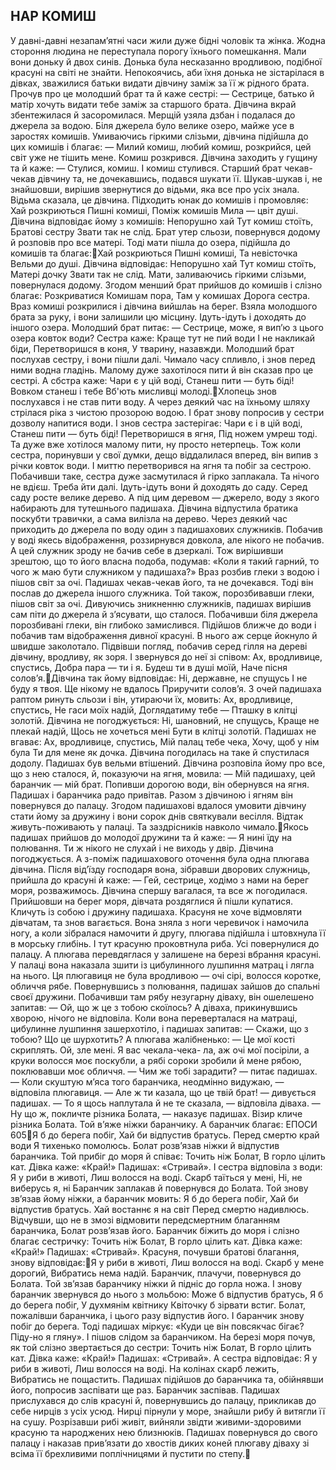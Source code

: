 ## НАР КОМИШ
У давні-давні незапам’ятні часи жили дуже бідні чоловік та жінка. Жодна стороння людина не переступала порогу їхнього помешкання. Мали вони доньку й двох синів. Донька була несказанно вродливою, подібної красуні на світі не знайти.
Непокоячись, аби їхня донька не зістарілася в дівках, зважилися батьки видати дівчину заміж за її ж рідного брата. Прочув про це молодший брат та й каже сестрі:
— Сестрице, батько й матір хочуть видати тебе заміж за старшого брата.
Дівчина вкрай збентежилася й засоромилася. Мерщій узяла дзбан і подалася до джерела за водою. Біля джерела було велике озеро, майже усе в заростях комишів. Умиваючись гіркими слізьми, дівчина підійшла до цих комишів і благає:
— Милий комиш, любий комиш, розкрийся, цей світ уже не тішить мене.
Комиш розкрився. Дівчина заходить у гущину та й каже:
— Стулися, комиш.
І комиш стулився.
Старший брат чекав-чекав дівчину та, не дочекавшись, подався шукати її. Шукав-шукав і, не знайшовши, вирішив звернутися до відьми, яка все про усіх знала. Відьма сказала, це дівчина. Підходить юнак до комишів і промовляє:
Хай розкриються Пишні комиші,
Поміж комишів Мила — цвіт душі.
Дівчина відповідає йому з комишів:
Непорушно хай Тут комиш стоїть,
Братові сестру Звати так не слід.
Брат утер сльози, повернувся додому й розповів про все матері. Тоді мати пішла до озера, підійшла до комишів та благає:Хай розкриються Пишні комиші,
Та невісточка Вельми до душі.
Дівчина відповідає:
Непорушно хай Тут комиш стоїть,
Матері дочку Звати так не слід.
Мати, заливаючись гіркими слізьми, повернулася додому. Згодом менший брат прийшов до комишів і слізно благає:
Розкриватися Комишам пора,
Там у комишах Дорога сестра.
Враз комиші розкрилися і дівчина вийшлаь на берег. Взяла молодшого брата за руку, і вони залишили цю місцину. Ідуть-ідуть і доходять до іншого озера. Молодший брат питає: — Сестрице, може, я вип’ю з цього озера ковток води? Сестра каже:
Краще тут не пий води І не накликай біди,
Перетворишся в коня,
У тварину, назавжди.
Молодший брат послухав сестру, і вони пішли далі. Чимало часу спливло, і знов перед ними водна гладінь. Малому дуже захотілося пити й він сказав про це сестрі. А сбстра каже:
Чари є у цій воді,
Станеш пити — буть біді!
Вовком станеш і тебе Вб'ють мисливці молоді.Хлопець знов послухався і не став пити воду. А через деякий час на їхньому шляху стрілася ріка з чистою прозорою водою. І брат знову попросив у сестри дозволу напитися води. І знов сестра застерігає:
Чари є і в цій воді,
Станеш пити — буть біді!
Перетворишся в ягня,
Під ножем умреш тоді.
Та дуже вже хотілося малому пити, ну просто нетерпець. Тож коли сестра, поринувши у свої думки, дещо віддалилася вперед, він випив з річки ковток води. І миттю перетворився на ягня та побіг за сестрою. Побачивши таке, сестра дуже засмутилася й гірко заплакала. Та нічого не вдієш. Треба йти далі.
Ідуть-ідуть вони й доходять до саду. Серед саду росте велике дерево. А під цим деревом — джерело, воду з якого набирають для тутешнього падишаха. Дівчина відпустила братика поскубти травички, а сама вилізла на дерево. Через деякий час приходить до джерела по воду один з падишахових служників. Побачив у воді якесь відображення, роззирнувся довкола, але нікого не побачив.
А цей служник зроду не бачив себе в дзеркалі. Тож вирішивши зрештою, що то його власна подоба, подумав: «Коли я такий гарний, то чого ж маю бути служником у падишаха?» Враз розбив глеки з водою і пішов світ за очі. Падишах чекав-чекав його, та не дочекався. Тоді він послав до джерела іншого служника. Той також, порозбивавши глеки, пішов світ за очі.
Дивуючись зникненню служників, падишах вирішив сам піти до джерела й з’ясувати, що сталося. Побачивши біля джерела порозбивані глеки, він глибоко замислився. Підійшов ближче до води і побачив там відображення дивної красуні. В нього аж серце йокнуло й швидше заколотало. Підвівши погляд, побачив серед гілля на дереві дівчину, вродливу, як зоря. І звернувся до неї зі співом:
Ах, вродливице, спустись,
Добра пара — ти і я.
Будеш ти в душі моїй,
Наче пісня солов’я.Дівчина так йому відповідає:
Ні, державне, не спущусь І не буду я твоя.
Ще нікому не вдалось Приручити солов’я.
З очей падишаха раптом ринуть сльози і він, утираючи їх, мовить:
Ах, вродливице, спустись,
Не гаси моїх надій,
Доглядатиму тебе —
Пташку в клітці золотій.
Дівчина не погоджується:
Ні, шановний, не спущусь,
Краще не плекай надій,
Щось не хочеться мені Бути в клітці золотій.
Падишах не вгаває:
Ах, вродливице, спустись,
Мій палац тебе чека,
Хочу, щоб у нім була Ти для мене як дочка.
Дівчина погодилась на таке й спустилася додолу. Падишах був вельми втішений. Дівчина розповіла йому про все, що з нею сталося, й, показуючи на ягня, мовила:
— Мій падишаху, цей баранчик — мій брат. Попивши дорогою води, він обернувся на ягня.
Падишах і баранчика радо привітав. Разом з дівчиною і ягням він повернувся до палацу. Згодом падишахові вдалося умовити дівчину стати йому за дружину і вони сорок днів святкували весілля. Відтак живуть-поживають у палаці. Та заздрісників навколо чимало.Якось падишах прийшов до молодої дружини та й каже:
— Я нині їду на полювання. Ти ж нікого не слухай і не виходь у двір.
Дівчина погоджується.
А з-поміж падишахового оточення була одна плюгава дівчина. Після від’їзду господаря вона, зібравши дворових служниць, прийшла до красуні й каже:
— Гей, сестрице, ходімо з нами на берег моря, розважимось.
Дівчина спершу вагалася, та все ж погодилася. Прийшовши на берег моря, дівчата роздяглися й пішли купатися. Кличуть із собою і дружину падишаха. Красуня не хоче відмовляти дівчатам, та знов вагається. Вона зняла з ноги черевичок і намочила ногу, а коли зібралася намочити й другу, плюгава підійшла і штовхнула її в морську глибінь. І тут красуню проковтнула риба.
Усі повернулися до палацу. А плюгава перевдяглася у залишене на березі вбрання красуні. У палаці вона наказала зшити із цибулинного лушпиння матрац і лягла на нього.
Ця плюгавиця не була вродливою — очі сірі, волосся коротке, обличчя рябе. Повернувшись з полювання, падишах зайшов до спальні своєї дружини. Побачивши там рябу незугарну діваху, він ошелешено запитав:
— Ой, що ж це з тобою скоїлось?
А діваха, прикинувшись хворою, нічого не відповіла. Коли вона переверталася на матраці, цибулинне лушпиння зашерхотіло, і падишах запитав:
— Скажи, що з тобою? Що це шурхотить?
А плюгава жалібненько:
— Це мої кості скриплять. Ой, зле мені. Я вас чекала-чека- ла, аж очі мої посіріли, а круки волосся моє поскубли, а рябі сороки зробили й мене рябою, поклювавши моє обличчя.
— Чим же тобі зарадити? — питає падишах.
— Коли скуштую м’яса того баранчика, неодмінно видужаю, — відповіла плюгавиця.
— Але ж ти казала, що це твій брат! — дивується падишах.
— То я щось наплутала й не те сказала, — відповіла діваха.
— Ну що ж, покличте різника Болата, — наказує падишах.
Візир кличе різника Болата. Той в’яже ніжки баранчику.
А баранчик благає:
ЕПОСИ
605Я б до берега побіг,
Хай би відпустив братусь.
Перед смертю край води Я тихенько помолюсь.
Болат розв’язав ніжки й відпустив баранчика. Той прибіг до моря й співає:
Точить ніж Болат,
В горло цілить кат.
Дівка каже: «Край!»
Падишах: «Стривай».
І сестра відповіла з води:
Я у риби в животі,
Лиш волосся на воді.
Скарб таїться у мені,
Ні, не виберусь я, ні
Баранчик заплакав й повернувся до Болата. Той знову зв’язав йому ніжки, а баранчик мовить:
Я б до берега побіг,
Хай би відпустив братусь.
Хай востаннє я на світ Перед смертю надивлюсь.
Відчувши, що не в змозі відмовити передсмертним благанням баранчика, Болат розв’язав його. Баранчик біжить до моря і слізно благає сестричку:
Точить ніж Болат,
В горло цілить кат.
Дівка каже: «Край!»
Падишах: «Стривай».
Красуня, почувши братові благання, знову відповідає:Я у риби в животі,
Лиш волосся на воді.
Скарб у мене дорогий,
Вибратись нема надій.
Баранчик, плачучи, повернувся до Болата. Той зв’язав баранчику ніжки й підніс до горла ножа. І знову баранчик звернувся до нього з мольбою:
Може б відпустив братусь,
Я б до берега побіг,
У духмянім квітнику Квіточку б зірвати встиг.
Болат, пожалівши баранчика, і цього разу відпустив його. І баранчик знову побіг до берега. Тоді падишах міркує: «Куди це він повсякчас бігає? Піду-но я гляну». І пішов слідом за баранчиком. На березі моря почув, як той слізно звертається до сестри:
Точить ніж Болат,
В горло цілить кат.
Дівка каже: «Край!»
Падишах: «Стривай».
А сестра відповідає:
Я у риби в животі,
Лиш волосся на воді.
На колінах скарб лежить,
Вибратись не пощастить.
Падишах підійшов до баранчика та, обійнявши його, попросив заспівати ще раз. Баранчик заспівав. Падишах прислухався до слів красуні й, повернувшись до палацу, прикликав до себе нирців з усіх усюд.
Нирці пірнули у море, знайшли рибу й витягли її на сушу. Розрізавши рибі живіт, вийняли звідти живими-здоровими красуню та народжених нею близнюків. Падишах повернувся до свого палацу і наказав прив’язати до хвостів диких коней плюгаву діваху зі всіма її брехливими поплічницями й пустити по степу.
